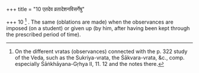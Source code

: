 +++
title = "10 एतदेव व्रतादेशनविसर्गेषु"

+++
10 [^2] . The same (oblations are made) when the observances are imposed (on a student) or given up (by him, after having been kept through the prescribed period of time).


[^2]:  On the different vratas (observances) connected with the p. 322 study of the Veda, such as the Sukriya-vrata, the Śākvara-vrata, &c., comp. especially Śāṅkhāyana-Gṛhya II, 11. 12 and the notes there.

